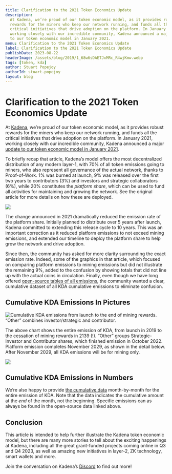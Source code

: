 ```yaml
---
title: Clarification to the 2021 Token Economics Update
description:
  At Kadena, we’re proud of our token economic model, as it provides robust
  rewards for the miners who keep our network running, and funds all the
  critical initiatives that drive adoption on the platform. In January 2021,
  working closely with our incredible community, Kadena announced a major update
  to our token economic model in January 2021.
menu: Clarification to the 2021 Token Economics Update
label: Clarification to the 2021 Token Economics Update
publishDate: 2023-08-22
headerImage: /assets/blog/2019/1_68w6sDAETJxMRc_R4wjKmw.webp
tags: [token, kda]
author: Stuart Popejoy
authorId: stuart.popejoy
layout: blog
---
```


# Clarification to the 2021 Token Economics Update

At [Kadena](https://kadena.io/), we’re proud of our token economic model, as it
provides robust rewards for the miners who keep our network running, and funds
all the critical initiatives that drive adoption on the platform. In January
2021, working closely with our incredible community, Kadena announced a major
[update to our token economic model in January 2021](/docs/blogchain/2021/update-to-the-kadena-token-economic-model-2021-01-29).

To briefly recap that article, Kadena’s model offers the most decentralized
distribution of any modern layer-1, with 70% of all token emissions going to
miners, who also represent all governance of the actual network, thanks to
Proof-of-Work. 1% was burned at launch, 9% was released over the first two years
to contributors (3%) and investors and strategic collaborators (6%), while 20%
constitutes the _platform share_, which can be used to fund all activities for
maintaining and growing the network. See the original article for more details
on how these are deployed.

![](/assets/blog/2023/0_0cellamI4lcGjldl.webp)

The change announced in 2021 dramatically reduced the emission rate of the
platform share. Initially planned to distribute over 5 years after launch,
Kadena committed to extending this release cycle to 10 years. This was an
important correction as it reduced platform emissions to not exceed mining
emissions, and extended our timeline to deploy the platform share to help grow
the network and drive adoption.

Since then, the community has asked for more clarity surrounding the exact
emission rate. Indeed, some of the graphics in that article, which focused on
comparing platform emissions to mining emissions but did not illustrate the
remaining 9%, added to the confusion by showing totals that did not line up with
the actual coins in circulation. Finally, even though we have long offered
[open-source tables of all emissions](https://github.com/kadena-io/chainweb-data/tree/master/haskell-src/data),
the community wanted a clear, cumulative dataset of all KDA cumulative emissions
to eliminate confusion.

## Cumulative KDA Emissions In Pictures

![Cumulative KDA emissions from launch to the end of mining rewards. “Other” combines investor/strategic and contributor.](/assets/blog/2023/1_9DXpJZc5zfpIaGdpYrz2cw.webp)

The above chart shows the entire emission of KDA, from launch in 2019 to the
cessation of mining rewards in 2139 (!). “Other” groups Strategic-Investor and
Contributor shares, which finished emission in October 2022. Platform emission
completes November 2029, as shown in the detail below. After November 2029, all
KDA emissions will be for mining only.

![](/assets/blog/2023/1_krjtCp-A_aYk8Q4mchWoqg.webp)

## Cumulative KDA Emissions in Numbers

We’re also happy to provide
[the cumulative data](https://drive.google.com/file/d/1iJgDxTb2lo7dC7_1-JKRFW22fKLmgor8/view?usp=drive_link)
month-by-month for the entire emission of KDA. Note that the data indicates the
cumulative amount at the _end_ of the month, not the beginning. Specific
emissions can as always be found in the open-source data linked above.

## Conclusion

This article is intended to help further illustrate the Kadena token economic
model, but there are many more stories to tell about the exciting happenings at
Kadena, including all the great grant-funded projects coming online in Q3 and Q4
2023, as well as amazing new initiatives in layer-2, ZK technology, smart
wallets and more.

Join the conversation on Kadena’s [Discord](https://www.discord.gg/kadena) to
find out more!
